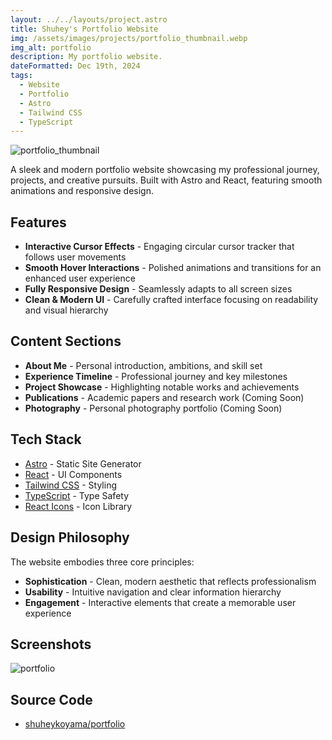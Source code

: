 ```yaml
---
layout: ../../layouts/project.astro
title: Shuhey's Portfolio Website
img: /assets/images/projects/portfolio_thumbnail.webp
img_alt: portfolio
description: My portfolio website.
dateFormatted: Dec 19th, 2024
tags:
  - Website
  - Portfolio
  - Astro
  - Tailwind CSS
  - TypeScript
---
```


![portfolio_thumbnail](/assets/images/projects/portfolio_thumbnail.webp)

A sleek and modern portfolio website showcasing my professional journey, projects, and creative pursuits. Built with Astro and React, featuring smooth animations and responsive design.

## Features

- **Interactive Cursor Effects** - Engaging circular cursor tracker that follows user movements
- **Smooth Hover Interactions** - Polished animations and transitions for an enhanced user experience
- **Fully Responsive Design** - Seamlessly adapts to all screen sizes
- **Clean & Modern UI** - Carefully crafted interface focusing on readability and visual hierarchy

## Content Sections

- **About Me** - Personal introduction, ambitions, and skill set
- **Experience Timeline** - Professional journey and key milestones
- **Project Showcase** - Highlighting notable works and achievements
- **Publications** - Academic papers and research work (Coming Soon)
- **Photography** - Personal photography portfolio (Coming Soon)

## Tech Stack

- [Astro](https://astro.build/) - Static Site Generator
- [React](https://reactjs.org/) - UI Components
- [Tailwind CSS](https://tailwindcss.com/) - Styling
- [TypeScript](https://www.typescriptlang.org/) - Type Safety
- [React Icons](https://react-icons.github.io/react-icons/) - Icon Library

## Design Philosophy

The website embodies three core principles:

- **Sophistication** - Clean, modern aesthetic that reflects professionalism
- **Usability** - Intuitive navigation and clear information hierarchy
- **Engagement** - Interactive elements that create a memorable user experience

## Screenshots

![portfolio](/assets/images/projects/portfolio.webp)

## Source Code

- [shuheykoyama/portfolio](https://github.com/shuheykoyama/portfolio)
